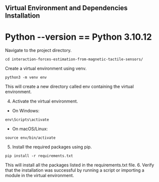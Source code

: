 ## Virtual Environment and Dependencies Installation

# Python --version == Python 3.10.12

Navigate to the project directory.

```
cd interaction-forces-estimation-from-magnetic-tactile-sensors/
```

Create a virtual environment using venv.

```
python3 -m venv env
```

This will create a new directory called env containing the virtual environment.

4. Activate the virtual environment.

* On Windows:

```
env\Scripts\activate 
```

* On macOS/Linux:

```
source env/bin/activate 
```

5. Install the required packages using pip.

```
pip install -r requirements.txt
```

This will install all the packages listed in the requirements.txt file.
6. Verify that the installation was successful by running a script or importing a module in the virtual environment.